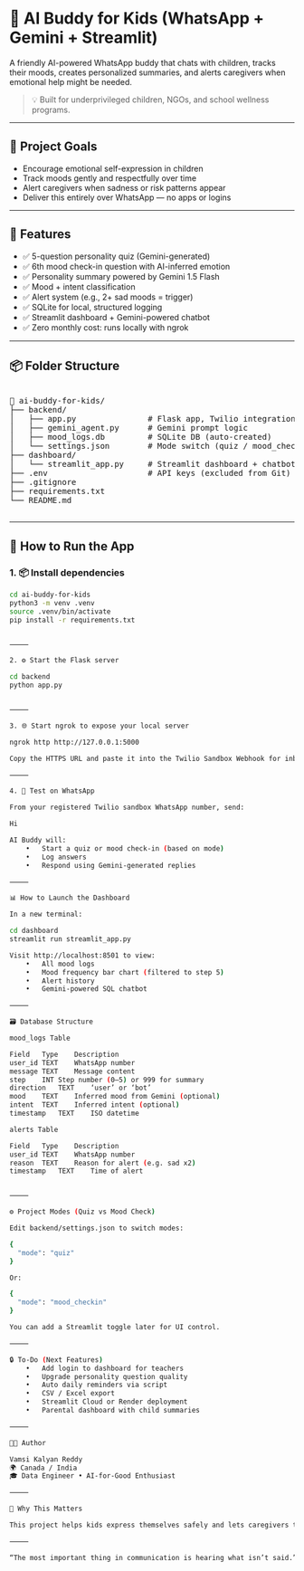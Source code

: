 # 🤖 AI Buddy for Kids (WhatsApp + Gemini + Streamlit)

A friendly AI-powered WhatsApp buddy that chats with children, tracks their moods, creates personalized summaries, and alerts caregivers when emotional help might be needed.

> 💡 Built for underprivileged children, NGOs, and school wellness programs.

---

## 🎯 Project Goals

- Encourage emotional self-expression in children
- Track moods gently and respectfully over time
- Alert caregivers when sadness or risk patterns appear
- Deliver this entirely over WhatsApp — no apps or logins

---

## 🧠 Features

- ✅ 5-question personality quiz (Gemini-generated)
- ✅ 6th mood check-in question with AI-inferred emotion
- ✅ Personality summary powered by Gemini 1.5 Flash
- ✅ Mood + intent classification
- ✅ Alert system (e.g., 2+ sad moods = trigger)
- ✅ SQLite for local, structured logging
- ✅ Streamlit dashboard + Gemini-powered chatbot
- ✅ Zero monthly cost: runs locally with ngrok

---

## 📦 Folder Structure

<pre>

📁 ai-buddy-for-kids/
├── backend/
│   ├── app.py               # Flask app, Twilio integration
│   ├── gemini_agent.py      # Gemini prompt logic
│   ├── mood_logs.db         # SQLite DB (auto-created)
│   └── settings.json        # Mode switch (quiz / mood_checkin)
├── dashboard/
│   └── streamlit_app.py     # Streamlit dashboard + chatbot
├── .env                     # API keys (excluded from Git)
├── .gitignore
├── requirements.txt
└── README.md

</pre>

---

## 🚀 How to Run the App

### 1. 📦 Install dependencies

```bash
cd ai-buddy-for-kids
python3 -m venv .venv
source .venv/bin/activate
pip install -r requirements.txt


⸻

2. ⚙️ Start the Flask server

cd backend
python app.py


⸻

3. 🌐 Start ngrok to expose your local server

ngrok http http://127.0.0.1:5000

Copy the HTTPS URL and paste it into the Twilio Sandbox Webhook for inbound messages.

⸻

4. 📲 Test on WhatsApp

From your registered Twilio sandbox WhatsApp number, send:

Hi

AI Buddy will:
	•	Start a quiz or mood check-in (based on mode)
	•	Log answers
	•	Respond using Gemini-generated replies

⸻

📊 How to Launch the Dashboard

In a new terminal:

cd dashboard
streamlit run streamlit_app.py

Visit http://localhost:8501 to view:
	•	All mood logs
	•	Mood frequency bar chart (filtered to step 5)
	•	Alert history
	•	Gemini-powered SQL chatbot

⸻

🗃️ Database Structure

mood_logs Table

Field	Type	Description
user_id	TEXT	WhatsApp number
message	TEXT	Message content
step	INT	Step number (0–5) or 999 for summary
direction	TEXT	‘user’ or ‘bot’
mood	TEXT	Inferred mood from Gemini (optional)
intent	TEXT	Inferred intent (optional)
timestamp	TEXT	ISO datetime

alerts Table

Field	Type	Description
user_id	TEXT	WhatsApp number
reason	TEXT	Reason for alert (e.g. sad x2)
timestamp	TEXT	Time of alert


⸻

⚙️ Project Modes (Quiz vs Mood Check)

Edit backend/settings.json to switch modes:

{
  "mode": "quiz"
}

Or:

{
  "mode": "mood_checkin"
}

You can add a Streamlit toggle later for UI control.

⸻

🔒 To-Do (Next Features)
	•	Add login to dashboard for teachers
	•	Upgrade personality question quality
	•	Auto daily reminders via script
	•	CSV / Excel export
	•	Streamlit Cloud or Render deployment
	•	Parental dashboard with child summaries

⸻

👨‍💻 Author

Vamsi Kalyan Reddy
🌍 Canada / India
🎓 Data Engineer • AI-for-Good Enthusiast

⸻

🧡 Why This Matters

This project helps kids express themselves safely and lets caregivers track emotional health early — even in underserved communities. Built with empathy, AI, and zero cloud cost.

⸻

“The most important thing in communication is hearing what isn’t said.” — Peter Drucker